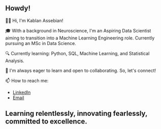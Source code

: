 ## Howdy!
👋🏿 Hi, I'm Kablan Assebian!

🎓 With a background in Neuroscience, I'm an Aspiring Data Scientist aiming to transition into a Machine Learning Engineering role. Currently pursuing an MSc in Data Science.

🔍 Currently learning: Python, SQL, Machine Learning, and Statistical Analysis.

🌱 I'm always eager to learn and open to collaborating. So, let's connect!

📫 How to reach me: 
- [LinkedIn](https://www.linkedin.com/in/gomis-%E2%80%9Ckablan%E2%80%9D-a-646a54290/)
- [Email](mailto:gomis.k.assebian@gmail.com)

## Learning relentlessly, innovating fearlessly, committed to excellence.
